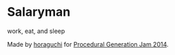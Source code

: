 Salaryman
=========

work, eat, and sleep

Made by [horaguchi](http://horaguchi.github.io/) for [Procedural Generation Jam 2014](http://itch.io/jam/procjam).
